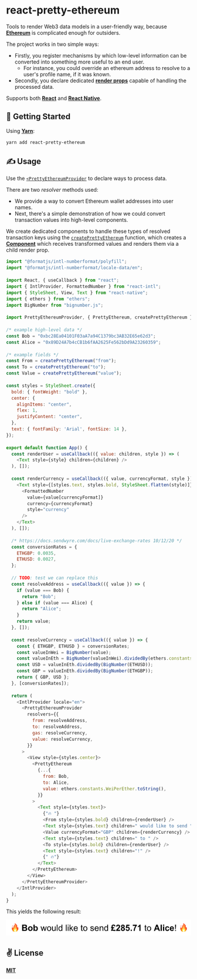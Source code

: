 # react-pretty-ethereum
Tools to render Web3 data models in a user-friendly way, because [**Ethereum**](https://ethereum.org) is complicated enough for outsiders.

The project works in two simple ways:
  - Firstly, you register mechanisms by which low-level information can be converted into something more useful to an end user.
    - For instance, you could override an ethereum address to resolve to a user's profile name, if it was known.
  - Secondly, you declare dedicated [**render props**](https://reactjs.org/docs/render-props.html) capable of handling the processed data.

Supports both [**React**](https://reactjs.org) and [**React Native**](https://reactnative.dev).

## 🚀 Getting Started

Using [**Yarn**](https://yarnpkg.com):

```bash
yarn add react-pretty-ethereum
```

## ✍️ Usage

Use the [`<PrettyEthereumProvider`](./src/components/PrettyEthereumProvider/PrettyEthereumProvider.js) to declare ways to process data.

There are two _resolver_ methods used:
  - We provide a way to convert Ethereum wallet addresses into user names.
  - Next, there's a simple demonstration of how we could convert transaction values into high-level components.

We create dedicated components to handle these types of resolved transaction keys using the [`createPrettyEthereum`](./src/components/PrettyEthereum/createPrettyEthereum.js) function, which creates a [**Component**](https://reactjs.org/docs/react-component.html) which receives transformed values and renders them via a child render prop.

```javascript
import "@formatjs/intl-numberformat/polyfill";
import "@formatjs/intl-numberformat/locale-data/en";

import React, { useCallback } from "react";
import { IntlProvider, FormattedNumber } from "react-intl";
import { StyleSheet, View, Text } from "react-native";
import { ethers } from "ethers";
import BigNumber from "bignumber.js";

import PrettyEthereumProvider, { PrettyEthereum, createPrettyEthereum } from "react-pretty-ethereum";

/* example high-level data */
const Bob = "0xbc28Ea04101F03aA7a94C1379bc3AB32E65e62d3";
const Alice = "0x89D24A7b4cCB1b6fAA2625Fe562bDd9A23260359"; 

/* example fields */
const From = createPrettyEthereum("from");
const To = createPrettyEthereum("to");
const Value = createPrettyEthereum("value");

const styles = StyleSheet.create({
  bold: { fontWeight: "bold" },
  center: {
    alignItems: "center",
    flex: 1,
    justifyContent: "center",
  },
  text: { fontFamily: 'Arial', fontSize: 14 },
});

export default function App() {
  const renderUser = useCallback(({ value: children, style }) => (
    <Text style={style} children={children} />
  ), []);

  const renderCurrency = useCallback(({ value, currencyFormat, style }) => (
    <Text style={[styles.text, styles.bold, StyleSheet.flatten(style)]}>
      <FormattedNumber
        value={value[currencyFormat]}
        currency={currencyFormat}
        style="currency"
      />
    </Text>
  ), []);

  /* https://docs.sendwyre.com/docs/live-exchange-rates 10/12/20 */
  const conversionRates = {
    ETHGBP: 0.0035,
    ETHUSD: 0.0027,
  };

  // TODO: test we can replace this
  const resolveAddress = useCallback(({ value }) => {
    if (value === Bob) {
      return "Bob";
    } else if (value === Alice) {
      return "Alice";
    }
    return value;
  }, []);

  const resolveCurrency = useCallback(({ value }) => {
    const { ETHGBP, ETHUSD } = conversionRates;
    const valueInWei = BigNumber(value);
    const valueInEth = BigNumber(valueInWei).dividedBy(ethers.constants.WeiPerEther.toString());
    const USD = valueInEth.dividedBy(BigNumber(ETHUSD));
    const GBP = valueInEth.dividedBy(BigNumber(ETHGBP));
    return { GBP, USD };
  }, [conversionRates]);

  return (
    <IntlProvider locale="en">
      <PrettyEthereumProvider
        resolvers={{
          from: resolveAddress,
          to: resolveAddress,
          gas: resolveCurrency,
          value: resolveCurrency,
        }}
      >
        <View style={styles.center}>
          <PrettyEthereum
            {...{
              from: Bob,
              to: Alice,
              value: ethers.constants.WeiPerEther.toString(),
            }}
          >
            <Text style={styles.text}>
              {"🔥 "}
              <From style={styles.bold} children={renderUser} />
              <Text style={styles.text} children=" would like to send " />
              <Value currencyFormat="GBP" children={renderCurrency} />
              <Text style={styles.text} children=" to " />
              <To style={styles.bold} children={renderUser} />
              <Text style={styles.text} children="!" />
              {" 🔥"}
            </Text>
          </PrettyEthereum>
        </View>
      </PrettyEthereumProvider>
    </IntlProvider>
  );
}
```

This yields the following result:

<p align="center">
  <img src="./public/alice.png" alt="react-pretty-web3"></img>
</p>

## ✌️ License
[**MIT**](./LICENSE)
